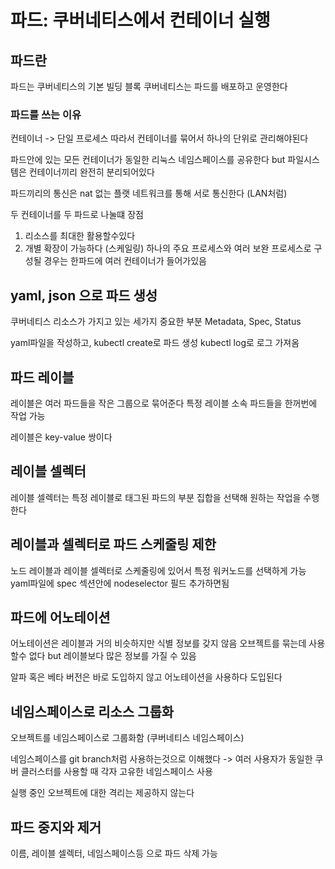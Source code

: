 # 파드: 쿠버네티스에서 컨테이너 실행
## 파드란
파드는 쿠버네티스의 기본 빌딩 블록
쿠버네티스는 파드를 배포하고 운영한다
### 파드를 쓰는 이유
컨테이너 -> 단일 프로세스 
따라서 컨테이너를 묶어서 하나의 단위로 관리해야된다

파드안에 있는 모든 컨테이너가 동일한 리눅스 네임스페이스를 공유한다
but 파일시스템은 컨테이너끼리 완전히 분리되어있다

파드끼리의 통신은 nat 없는 플랫 네트워크를 통해 서로 통신한다 (LAN처럼)

두 컨테이너를 두 파드로 나눌떄 장점
1. 리소스를 최대한 활용할수있다
2. 개별 확장이 가능하다 (스케일링)
하나의 주요 프로세스와 여러 보완 프로세스로 구성될 경우는 한파드에 여러 컨테이너가 들어가있음

## yaml, json 으로 파드 생성
쿠버네티스 리소스가 가지고 있는 세가지 중요한 부분
Metadata, Spec, Status

yaml파일을 작성하고, kubectl create로 파드 생성
kubectl log로 로그 가져옴

## 파드 레이블
레이블은 여러 파드들을 작은 그룹으로 묶어준다
특정 레이블 소속 파드들을 한꺼번에 작업 가능

레이블은 key-value 쌍이다

## 레이블 셀렉터
레이블 셀렉터는 특정 레이블로 태그된 파드의 부분 집합을 선택해 원하는 작업을 수행한다

## 레이블과 셀렉터로 파드 스케줄링 제한
노드 레이블과 레이블 셀렉터로 스케줄링에 있어서 특정 워커노드를 선택하게 가능
yaml파일에 spec 섹션안에 nodeselector 필드 추가하면됨

## 파드에 어노테이션
어노테이션은 레이블과 거의 비슷하지만 식별 정보를 갖지 않음 오브젝트를 묶는데 사용할수 없다
but 레이블보다 많은 정보를 가질 수 있음

알파 혹은 베타 버전은 바로 도입하지 않고 어노테이션을 사용하다 도입된다

## 네임스페이스로 리소스 그룹화
오브젝트를 네임스페이스로 그룹화함 (쿠버네티스 네임스페이스)

네임스페이스를 git branch처럼 사용하는것으로 이해했다 -> 여러 사용자가 동일한 쿠버 클러스터를 사용할 때 각자 고유한 네임스페이스 사용

실행 중인 오브젝트에 대한 격리는 제공하지 않는다

## 파드 중지와 제거
이름, 레이블 셀렉터, 네임스페이스등 으로 파드 삭제 가능

